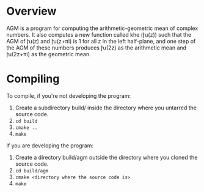 # Overview
AGM is a program for computing the arithmetic-geometric mean of complex numbers. It also computes a new function called khe (խ(z)) such that the AGM of խ(z) and խ(z+πi) is 1 for all z in the left half-plane, and one step of the AGM of these numbers produces խ(2z) as the arithmetic mean and խ(2z+πi) as the geometric mean.

# Compiling
To compile, if you're not developing the program:

1. Create a subdirectory build/ inside the directory where you untarred the source code.
2. `cd build`
3. `cmake ..`
4. `make`

If you are developing the program:

1. Create a directory build/agm outside the directory where you cloned the source code.
2. `cd build/agm`
3. `cmake <directory where the source code is>`
4. `make`
